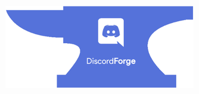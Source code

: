 <p align="center">
	<img alt="DiscordForge Banner" src="https://github.com/DiscordForge/DiscordForge/raw/master/discordforge.png"></img>
</p>
